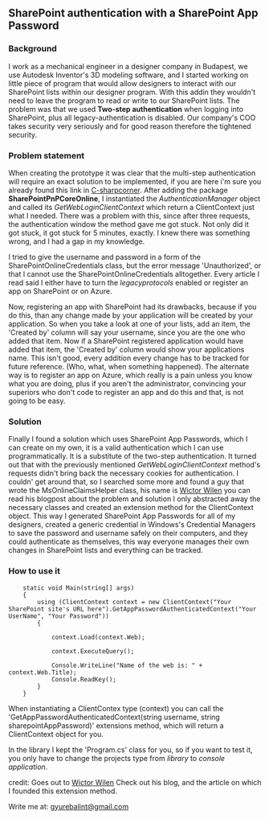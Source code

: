 ## SharePoint authentication with a SharePoint App Password

### Background
I work as a mechanical engineer in a designer company in Budapest, we use Autodesk Inventor's 3D modeling software, and I started working on little piece of program that would allow designers to interact with our SharePoint lists within our designer program. With this addin they wouldn't need to leave the program to read or write to our SharePoint lists.
The problem was that we used **Two-step authentication** when logging into SharePoint, plus all legacy-authentication is disabled. Our company's COO takes security very seriously and for good reason therefore the tightened security.

### Problem statement
When creating the prototype it was clear that the multi-step authentication will require an exact solution to be implemented, if you are here i'm sure you already found this link in [C-sharpcorner](https://www.c-sharpcorner.com/blogs/using-csom-to-connect-to-a-sharepoint-site-with-multi-factor-authentication-enabled).
After adding the package **SharePointPnPCoreOnline**, I instantiated the *AuthenticationManager* object and called its *GetWebLoginClientContext* which return a ClientContext just what I needed. There was a problem with this, since after three requests, the authentication window the method gave me got stuck. Not only did it got stuck, it got stuck for 5 minutes, exactly. I knew there was something wrong, and I had a gap in my knowledge.

I tried to give the username and password in a form of the SharePointOnlineCredentials class, but the error message 'Unauthorized', or that I cannot use the SharePointOnlineCredentials alltogether. Every article I read said I either have to turn the *legacyprotocols* enabled or register an app on SharePoint or on Azure.

Now, registering an app with SharePoint had its drawbacks, because if you do this, than any change made by your application will be created by your application. So when you take a look at one of your lists, add an item, the 'Created by' column will say your username, since you are the one who added that item. Now if a SharePoint registered application would have added that item, the 'Created by' column would show your applications name. This isn't good, every addition every change has to be tracked for future reference. (Who, what, when something happened).
The alternate way is to register an app on Azure, which really is a pain unless you know what you are doing, plus if you aren't the administrator, convincing your superiors who don't code to register an app and do this and that, is not going to be easy.

### Solution
Finally I found a solution which uses SharePoint App Passwords, which I can create on my own, it is a valid authentication which I can use programmatically. It is a substitute of the two-step authentication. It turned out that with the previously mentioned *GetWebLoginClientContext* method's requests didn't bring back the necessary cookies for authentication. I couldn' get around that, so I searched some more and found a guy that wrote the MsOnlineClaimsHelper class, his name is [Wictor Wilen](https://www.wictorwilen.se/blog/how-to-do-active-authentication-to-office-365-and-sharepoint-online/) you can read his blogpost about the problem and solution
I only abstracted away the necessary classes and created an extension method for the ClientContext object.
This way I generated SharePoint App Passwords for all of my designers, created a generic credential in Windows's Credential Managers to save the password and username safely on their computers, and they could authenticate as themselves, this way everyone manages their own changes in SharePoint lists and everything can be tracked.

### How to use it

        static void Main(string[] args)
        {
            using (ClientContext context = new ClientContext("Your SharePoint site's URL here").GetAppPasswordAuthenticatedContext("Your UserName", "Your Password")) 
            {
                
                context.Load(context.Web);

                context.ExecuteQuery();

                Console.WriteLine("Name of the web is: " + context.Web.Title);
                Console.ReadKey();
            }
        }

When instantiating a ClientContex type (context) you can call the 'GetAppPasswordAuthenticatedContext(string username, string sharepointAppPassword)' extensions method, which will return a ClientContext object for you.

In the library I kept the 'Program.cs' class for you, so if you want to test it, you only have to change the projects type from *library* to *console application*.

credit: Goes out to [Wictor Wilen](https://www.wictorwilen.se/blog/how-to-do-active-authentication-to-office-365-and-sharepoint-online/)
Check out his blog, and the article on which I founded this extension method.

Write me at: gyurebalint@gmail.com
